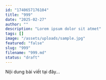 ```yaml
---
id: "1740657176104"
title: "999"
date: "2025-02-27"
author: ""
description: "Lorem ipsum dolor sit atmet"
tags: []
image: "/assets/uploads/sample.jpg"
featured: "false"
slug: "999"
filename: "999.md"
status: "draft"
---
```

Nội dung bài viết tại đây...